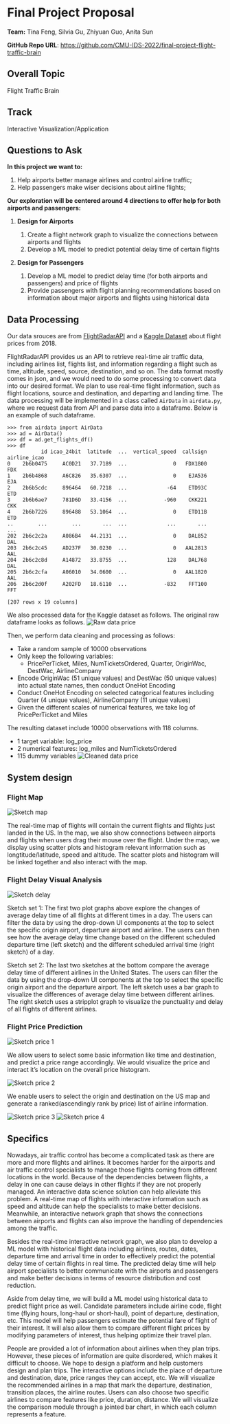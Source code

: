 # Final Project Proposal

**Team:** Tina Feng, Silvia Gu, Zhiyuan Guo, Anita Sun

**GitHub Repo URL**: https://github.com/CMU-IDS-2022/final-project-flight-traffic-brain


## Overall Topic 
Flight Traffic Brain

## Track ##
Interactive Visualization/Application 
## Questions to Ask ##
**In this project we want to:**
1) Help airports better manage airlines and control airline traffic;
2) Help passengers make wiser decisions about airline flights; 

**Our exploration will be centered around 4 directions to offer help for both airports and passengers:**

1. **Design for Airports**
    1) Create a flight network graph to visualize the connections between airports and flights
    2) Develop a ML model to predict potential delay time of certain flights

2. **Design for Passengers**
    1) Develop a ML model to predict delay time (for both airports and passengers) and price of flights 
    2) Provide passengers with flight planning recommendations based on information about major airports and flights using historical data


## Data Processing

Our data srouces are from [FlightRadarAPI](https://github.com/JeanExtreme002/FlightRadarAPI) and a [Kaggle Dataset](https://www.kaggle.com/datasets/zernach/2018-airplane-flights) about flight prices from 2018.

FlightRadarAPI provides us an API to retrieve real-time air traffic data, 
including airlines list, flights list, and information regarding a flight such
as time, altitude, speed, source, destination, and so on. The data format
mostly comes in json, and we would need to do some processing to convert data
into our desired format. We plan to use real-time flight information, such as
flight locations, source and destination, and departing and landing time.
The data processing will be implemented in a class called `AirData` in 
`airdata.py`, where we request data from API and parse data into a dataframe.
Below is an example of such dataframe.

```
>>> from airdata import AirData
>>> ad = AirData()
>>> df = ad.get_flights_df()
>>> df
           id icao_24bit  latitude  ...  vertical_speed  callsign  airline_icao
0    2b6b0475     AC0D21   37.7189  ...               0   FDX1800           FDX
1    2b6b4868     A6C826   35.6307  ...               0    EJA536           EJA
2    2b6b5cdc     896464   60.7218  ...             -64    ETD93C           ETD
3    2b6b6ae7     781D6D   33.4156  ...            -960    CKK221           CKK
4    2b6b7226     896488   53.1064  ...               0    ETD11B           ETD
..        ...        ...       ...  ...             ...       ...           ...
202  2b6c2c2a     A086B4   44.2131  ...               0    DAL852           DAL
203  2b6c2c45     AD237F   30.0230  ...               0   AAL2813           AAL
204  2b6c2c8d     A14872   33.8755  ...             128    DAL768           DAL
205  2b6c2cfa     A06010   34.0600  ...               0   AAL1820           AAL
206  2b6c2d0f     A202FD   18.6110  ...            -832    FFT100           FFT

[207 rows x 19 columns]
```

We also processed data for the Kaggle dataset as follows.
The original raw dataframe looks as follows.
![Raw data price](sketch/price-prediction-raw_dataframe.png)

Then, we perform data cleaning and processing as follows:

* Take a random sample of 10000 observations
* Only keep the following variables: 
	- PricePerTicket, Miles, NumTicketsOrdered, Quarter, OriginWac, DestWac, AirlineCompany
* Encode OriginWac (51 unique values)  and DestWac (50 unique values) into actual state names, then conduct OneHot Encoding 
* Conduct OneHot Encoding on selected categorical features including Quarter (4 unique values), AirlineCompany (11 unique values)
* Given the different scales of numerical features, we take log of PricePerTicket and Miles

The resulting dataset include 10000 observations with 118 columns.
* 1 target variable: log_price
* 2 numerical features: log_miles and NumTicketsOrdered
* 115 dummy variables 
![Cleaned data price](sketch/price-prediction-cleaned_dataframe.png)



## System design

### Flight Map

![Sketch map](sketch/map_flights.jpg)

The real-time map of flights will contain the current flights and flights just landed in the US. In the map, we also
show connections between airports and flights when users drag their mouse over the flight. Under the map,
we display using scatter plots and histogram relevant information such as longtitude/latitude, speed and altitude.
The scatter plots and histogram will be linked together and also interact with the map.

### Flight Delay Visual Analysis

![Sketch delay](sketch/Flight_Delay_Analysis_Sketch.jpg)

Sketch set 1:
The first two plot graphs above explore the changes of average delay time of all flights at different times in a day. The users can filter the data by using the drop-down UI components at the top to select the specific origin airport, departure airport and airline. The users can then see how the average delay time change based on the different scheduled departure time (left sketch) and the different scheduled arrival time (right sketch) of a day.

Sketch set 2:
The last two sketches at the bottom compare the average delay time of different airlines in the United States. The users can filter the data by using the drop-down UI components at the top to select the specific origin airport and the departure airport. The left sketch uses a bar graph to visualize the differences of average delay time between different airlines. The right sketch uses a stripplot graph to visualize the punctuality and delay of all flights of different airlines.


### Flight Price Prediction

![Sketch price 1](sketch/price-prediction-sketch_1.png)

We allow users to select some basic information like time and destination, and predict a price range accordingly. We would visualize the price and interact it’s location on the overall price histogram.

![Sketch price 2](sketch/price-prediction-sketch_2.png)

We enable users to select the origin and destination on the US map and generate a ranked(ascendingly rank by price) list of airline information.

![Sketch price 3](sketch/price-prediction-sketch_3.png)
![Sketch price 4](sketch/price-prediction-sketch_4.png)

		
## Specifics ##
Nowadays, air traffic control has become a complicated task as there are more and more flights and airlines. It becomes harder for the airports and air traffic control specialists to manage those flights coming from different locations in the world. Because of the dependencies between flights, a delay in one can cause delays in other flights if they are not properly managed. An interactive data science solution can help alleviate this problem. A real-time map of flights with interactive information such as speed and altitude can help the specialists to make better decisions. Meanwhile, an interactive network graph that shows the connections between airports and flights can also improve the handling of dependencies among the traffic.

Besides the real-time interactive network graph, we also plan to develop a ML model with historical flight data including airlines, routes, dates, departure time and arrival time in order to effectively predict the potential delay time of certain flights in real time. The predicted delay time will help airport specialists to better communicate with the airports and passengers and make better decisions in terms of resource distribution and cost reduction.

Aside from delay time, we will build a ML model using historical data to predict flight price as well. Candidate parameters include airline code, flight time (flying hours, long-haul or short-haul), point of departure, destination, etc. This model will help passengers estimate the potential fare of flight of their interest. It will also allow them to compare different flight prices by modifying parameters of interest, thus helping optimize their travel plan. 

People are provided a lot of information about airlines when they plan trips. However, these pieces of information are quite disordered, which makes it difficult to choose. We hope to design a platform and help customers design and plan trips. The interactive options include the place of departure and destination, date, price ranges they can accept, etc. We will visualize the recommended airlines in a map that mark the departure, destination, transition places, the airline routes. Users can also choose two specific airlines to compare features like price, duration, distance. We will visualize the comparison module through a jointed bar chart, in which each column represents a feature. 





